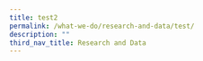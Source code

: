 ```yaml
---
title: test2
permalink: /what-we-do/research-and-data/test/
description: ""
third_nav_title: Research and Data
---
```

